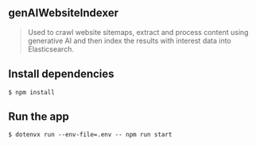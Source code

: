 ## genAIWebsiteIndexer

> Used to crawl website sitemaps, extract and process content using generative AI and then index the results with interest data into Elasticsearch.

## Install dependencies

```
$ npm install
```

## Run the app

```
$ dotenvx run --env-file=.env -- npm run start
```


